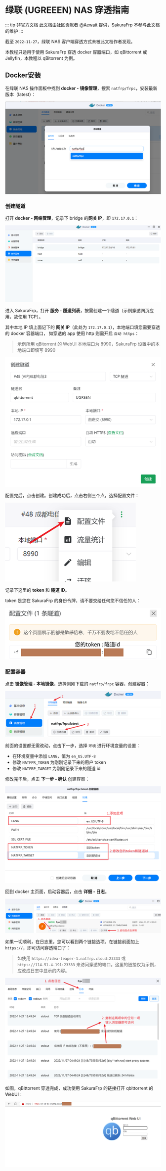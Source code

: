 # 绿联 (UGREEEN) NAS 穿透指南

::: tip 非官方文档
此文档由社区贡献者 [@Aewait](https://github.com/natfrp/wiki/pull/223) 提供，SakuraFrp 不参与此文档的维护
:::

截至 `2022-11-27`，绿联 NAS 客户端穿透方式未被此文档作者发现。

本教程只适用于使用 SakuraFrp 穿透 docker 容器端口，如 qBittorrent 或 Jellyfin，本教程以 qBitorrent 为例。

## Docker安装

在绿联 NAS 操作面板中找到 **docker - 镜像管理**，搜索 `natfrp/frpc`，安装最新版本（latest）：

![](./_images/ugreen-add-docker-img.png)

### 创建隧道

打开 **docker - 网络管理**，记录下 bridge 的**网关 IP**，即 `172.17.0.1`：

![](./_images/ugreen-docker-bridge.png)

进入 SakuraFrp，打开 **服务 - 隧道列表**，按需创建一个隧道（示例穿透网页应用，故使用 TCP）。

其中本地 IP 填上面记下的 **网关 IP**（此处为 `172.17.0.1`），本地端口填您需要穿透的 docker 容器端口，
如穿透的 app 使用 http 则需开启 `自动 https`：

> 示例所用 qBitorrent 的 WebUI 本地端口为 8990，SakuraFrp 设置中的本地端口即填写 8990

![](./_images/ugreen-add-tcp.png)

配置完后，点击创建。创建成功后，点击右侧三个点，选择配置文件：

![](./_images/ugreen-tcp-settings.png)

记录下这里的 **token** 和 **隧道 ID**。

token 是您在 SakuraFrp 的身份令牌，请不要交给任何您不信任的人：

![](./_images/ugreen-token-id.png)

### 配置容器

点击 **镜像管理 - 本地镜像**，选择刚刚下载的 `natfrp/frpc` 容器，创建容器：

![](./_images/ugreen-docker-settings-1.png)

前面的设置都无需改动，点击下一步，选择 `环境` 进行环境变量的设置：

- 在环境变量中添加 `LANG`，值为 `en_US.UTF-8`
- 修改 `NATFPR_TOKEN` 为刚刚记录下来的用户 token
- 修改 `NATFRP_TARGET` 为刚刚记录下来的隧道 id

修改完毕后，点击 **下一步 - 确认** 创建容器：

![](./_images/ugreen-docker-settings-2.png)

回到 docker 主页面，启动容器后，点击 **详细 - 日志**。

![](./_images/ugreen-docker-settings-3.png)

如果一切顺利，在日志里，您可以看到两个链接选项。在链接前面加上 `https://`，即可访问穿透端口了：

> 如使用 `https://idea-leaper-1.natfrp.cloud:23333` 或 `https://114.51.4.191:23333` 来访问穿透的端口。这里的链接仅为示例，应改成日志中显示的内容。

![](./_images/ugreen-docker-settings-4.png)

如图，qBittorrent 穿透完成，成功使用 SakuraFrp 的链接打开 qbittorrent 的 WebUI：

![](./_images/ugreen-docker-settings-5.png)
